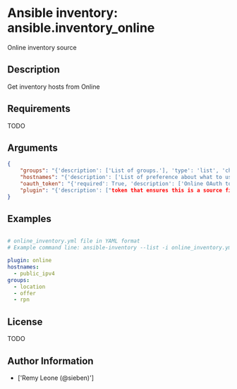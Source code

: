 # Ansible inventory: ansible.inventory_online


Online inventory source

## Description

Get inventory hosts from Online

## Requirements

TODO

## Arguments

``` json
{
    "groups": "{'description': ['List of groups.'], 'type': 'list', 'choices': ['location', 'offer', 'rpn']}",
    "hostnames": "{'description': ['List of preference about what to use as an hostname.'], 'type': 'list', 'default': ['public_ipv4'], 'choices': ['public_ipv4', 'private_ipv4', 'hostname']}",
    "oauth_token": "{'required': True, 'description': ['Online OAuth token.'], 'env': [{'name': 'ONLINE_TOKEN'}, {'name': 'ONLINE_API_KEY'}, {'name': 'ONLINE_OAUTH_TOKEN'}]}",
    "plugin": "{'description': ["token that ensures this is a source file for the 'online' plugin."], 'required': True, 'choices': ['online']}",
}
```

## Examples


``` yaml

# online_inventory.yml file in YAML format
# Example command line: ansible-inventory --list -i online_inventory.yml

plugin: online
hostnames:
  - public_ipv4
groups:
  - location
  - offer
  - rpn

```

## License

TODO

## Author Information
  - ['Remy Leone (@sieben)']
